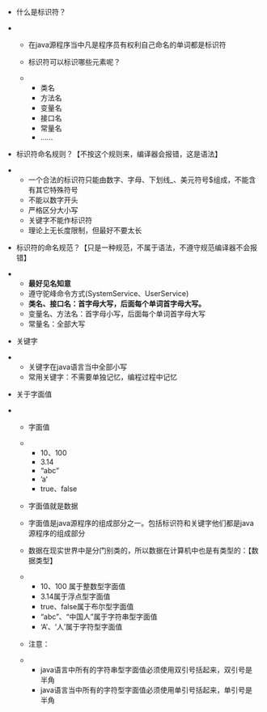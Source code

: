 - 什么是标识符？

- - 在java源程序当中凡是程序员有权利自己命名的单词都是标识符

  - 标识符可以标识哪些元素呢？

  - - 类名
    - 方法名
    - 变量名
    - 接口名
    - 常量名
    - ……

- 标识符命名规则？【不按这个规则来，编译器会报错，这是语法】

- - 一个合法的标识符只能由数字、字母、下划线_、美元符号$组成，不能含有其它特殊符号
  - 不能以数字开头
  - 严格区分大小写
  - 关键字不能作标识符
  - 理论上无长度限制，但最好不要太长

- 标识符的命名规范？【只是一种规范，不属于语法，不遵守规范编译器不会报错】

- - **最好见名知意**
  - 遵守驼峰命令方式(SystemService、UserService)
  - **类名、接口名：首字母大写，后面每个单词首字母大写。**
  - 变量名、方法名：首字母小写，后面每个单词首字母大写
  - 常量名：全部大写

- 关键字

- - 关键字在java语言当中全部小写
  - 常用关键字：不需要单独记忆，编程过程中记忆

- 关于字面值

- - 字面值

  - - 10、100
    - 3.14
    - “abc”
    - ’a‘
    - true、false

  - 字面值就是数据

  - 字面值是java源程序的组成部分之一。包括标识符和关键字他们都是java源程序的组成部分

  - 数据在现实世界中是分门别类的，所以数据在计算机中也是有类型的：【数据类型】

  - - 10、100 属于整数型字面值
    - 3.14属于浮点型字面值
    - true、false属于布尔型字面值
    - “abc”、“中国人”属于字符串型字面值
    - ‘A’、‘人’属于字符型字面值

  - 注意：

  - - java语言中所有的字符串型字面值必须使用双引号括起来，双引号是半角
    - java语言当中所有的字符型字面值必须使用单引号括起来，单引号是半角